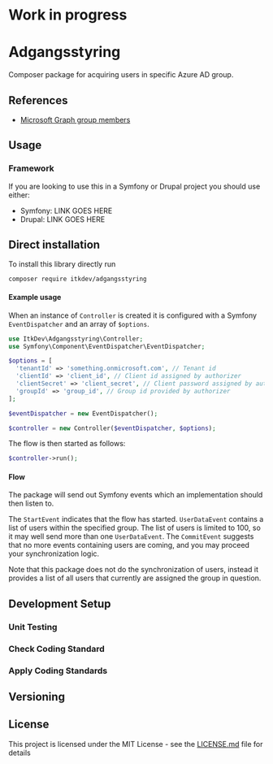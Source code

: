 # Work in progress

# Adgangsstyring

Composer package for acquiring users in specific Azure AD group.

## References

* [Microsoft Graph group members](https://docs.microsoft.com/en-us/graph/api/group-list-members?view=graph-rest-1.0&tabs=http)

## Usage

### Framework

If you are looking to use this in a Symfony or Drupal project you should use
either:

* Symfony: LINK GOES HERE
* Drupal: LINK GOES HERE

## Direct installation

To install this library directly run

```shell
composer require itkdev/adgangsstyring
```

#### Example usage

When an instance of `Controller` is created it is configured
with a Symfony `EventDispatcher` and an array of `$options`.

```php
use ItkDev\Adgangsstyring\Controller;
use Symfony\Component\EventDispatcher\EventDispatcher;

$options = [
  'tenantId' => 'something.onmicrosoft.com', // Tenant id 
  'clientId' => 'client_id', // Client id assigned by authorizer
  'clientSecret' => 'client_secret', // Client password assigned by authorizer
  'groupId' => 'group_id', // Group id provided by authorizer
];

$eventDispatcher = new EventDispatcher();

$controller = new Controller($eventDispatcher, $options);
```

The flow is then started as follows:

```php
$controller->run();
```

#### Flow

The package will send out Symfony events which an implementation
should then listen to.

The `StartEvent` indicates that the flow has started.
`UserDataEvent` contains a list of users within the specified group.
The list of users is limited to 100, so it may well send more than one `UserDataEvent`.
The `CommitEvent` suggests that no more events containing users are coming,
and you may proceed your synchronization logic.

Note that this package does not do the synchronization
of users, instead it provides a list of all users that
currently are assigned the group in question.

## Development Setup

### Unit Testing

### Check Coding Standard

### Apply Coding Standards

## Versioning

## License

This project is licensed under the MIT License - see the
[LICENSE.md](LICENSE.md) file for details
